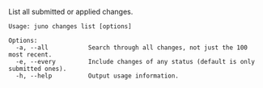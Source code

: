 List all submitted or applied changes.

```
Usage: juno changes list [options]

Options:
  -a, --all           Search through all changes, not just the 100 most recent.
  -e, --every         Include changes of any status (default is only submitted ones).
  -h, --help          Output usage information.
```
